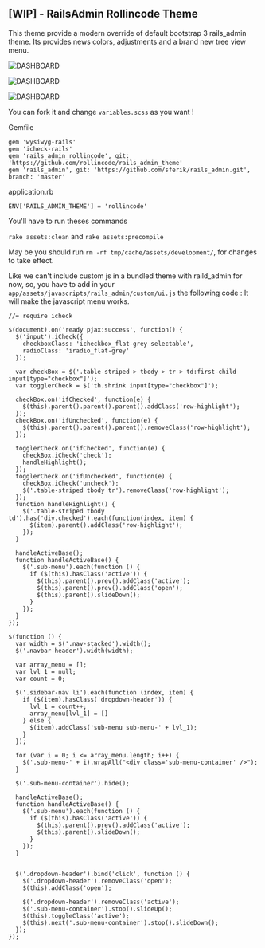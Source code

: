 [WIP] - RailsAdmin Rollincode Theme
--------------------

This theme provide a modern override of default bootstrap 3 rails_admin theme.
Its provides news colors, adjustments and a brand new tree view menu.

![DASHBOARD](http://i.imgur.com/SL33qRC.jpg, "rollincode")

![DASHBOARD](http://i.imgur.com/78BseNp.png, "rollincode")

![DASHBOARD](http://i.imgur.com/ShGFOg6.png, "rollincode")

You can fork it and change `variables.scss` as you want !

Gemfile

```
gem 'wysiwyg-rails'
gem 'icheck-rails'
gem 'rails_admin_rollincode', git: 'https://github.com/rollincode/rails_admin_theme'
gem 'rails_admin', git: 'https://github.com/sferik/rails_admin.git', branch: 'master'
```

application.rb
```
ENV['RAILS_ADMIN_THEME'] = 'rollincode'
```

You'll have to run theses commands

`rake assets:clean` and `rake assets:precompile`

May be you should run `rm -rf tmp/cache/assets/development/`, for changes to take effect.

Like we can't include custom js in a bundled theme with raild_admin for now, so, you have to add in your `app/assets/javascripts/rails_admin/custom/ui.js` the following code :
It will make the javascript menu works.

````
//= require icheck

$(document).on('ready pjax:success', function() {
  $('input').iCheck({
    checkboxClass: 'icheckbox_flat-grey selectable',
    radioClass: 'iradio_flat-grey'
  });

  var checkBox = $('.table-striped > tbody > tr > td:first-child input[type="checkbox"]');
  var togglerCheck = $('th.shrink input[type="checkbox"]');

  checkBox.on('ifChecked', function(e) {
    $(this).parent().parent().parent().addClass('row-highlight');
  });
  checkBox.on('ifUnchecked', function(e) {
    $(this).parent().parent().parent().removeClass('row-highlight');
  });

  togglerCheck.on('ifChecked', function(e) {
    checkBox.iCheck('check');
    handleHighlight();
  });
  togglerCheck.on('ifUnchecked', function(e) {
    checkBox.iCheck('uncheck');
    $('.table-striped tbody tr').removeClass('row-highlight');
  });
  function handleHighlight() {
    $('.table-striped tbody td').has('div.checked').each(function(index, item) {
      $(item).parent().addClass('row-highlight');
    });
  }

  handleActiveBase();
  function handleActiveBase() {
    $('.sub-menu').each(function () {
      if ($(this).hasClass('active')) {
        $(this).parent().prev().addClass('active');
        $(this).parent().prev().addClass('open');
        $(this).parent().slideDown();
      }
    });
  }
});

$(function () {
  var width = $('.nav-stacked').width();
  $('.navbar-header').width(width);

  var array_menu = [];
  var lvl_1 = null;
  var count = 0;

  $('.sidebar-nav li').each(function (index, item) {
    if ($(item).hasClass('dropdown-header')) {
      lvl_1 = count++;
      array_menu[lvl_1] = []
    } else {
      $(item).addClass('sub-menu sub-menu-' + lvl_1);
    }
  });

  for (var i = 0; i <= array_menu.length; i++) {
    $('.sub-menu-' + i).wrapAll("<div class='sub-menu-container' />");
  }

  $('.sub-menu-container').hide();

  handleActiveBase();
  function handleActiveBase() {
    $('.sub-menu').each(function () {
      if ($(this).hasClass('active')) {
        $(this).parent().prev().addClass('active');
        $(this).parent().slideDown();
      }
    });
  }


  $('.dropdown-header').bind('click', function () {
    $('.dropdown-header').removeClass('open');
    $(this).addClass('open');

    $('.dropdown-header').removeClass('active');
    $('.sub-menu-container').stop().slideUp();
    $(this).toggleClass('active');
    $(this).next('.sub-menu-container').stop().slideDown();
  });
});
````
